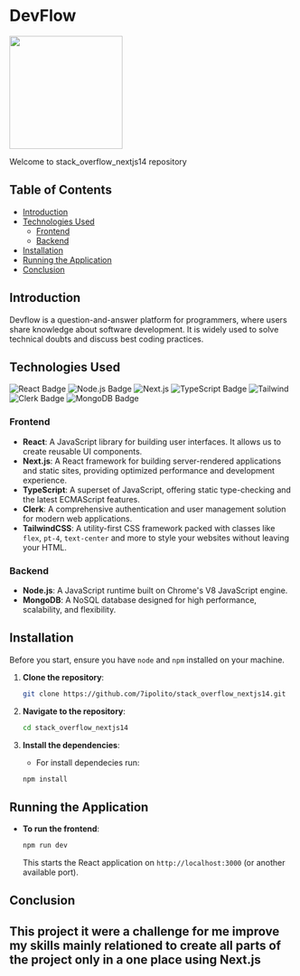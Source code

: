 # DevFlow
<img src="https://github.com/user-attachments/assets/c3b8fe9b-2f66-4c5e-8358-785a606daa1b" width="200px"/>

Welcome to stack_overflow_nextjs14 repository 

## Table of Contents

- [Introduction](#introduction)
- [Technologies Used](#technologies-used)
  - [Frontend](#frontend)
  - [Backend](#backend)
- [Installation](#installation)
- [Running the Application](#running-the-application)
- [Conclusion](#conclusion)
  
## Introduction

Devflow is a question-and-answer platform for programmers, where users share knowledge about software development. It is widely used to solve technical doubts and discuss best coding practices.

## Technologies Used
![React Badge](https://img.shields.io/badge/React-61DAFB?logo=react&logoColor=000&style=for-the-badge)
![Node.js Badge](https://img.shields.io/badge/Node.js-5FA04E?logo=nodedotjs&logoColor=fff&style=for-the-badge)
![Next.js](https://img.shields.io/badge/next.js-000000?style=for-the-badge&logo=nextdotjs&logoColor=white)
![TypeScript Badge](https://img.shields.io/badge/TypeScript-3178C6?logo=typescript&logoColor=fff&style=for-the-badge)
![Tailwind](https://img.shields.io/badge/tailwindcss-%2338B2AC.svg?style=for-the-badge&logo=tailwind-css&logoColor=white)
![Clerk Badge](https://img.shields.io/badge/Clerk-6C47FF?logo=clerk&logoColor=fff&style=for-the-badge)
![MongoDB Badge](https://img.shields.io/badge/MongoDB-47A248?logo=mongodb&logoColor=fff&style=for-the-badge)
### Frontend
- **React**: A JavaScript library for building user interfaces. It allows us to create reusable UI components.
- **Next.js**: A React framework for building server-rendered applications and static sites, providing optimized performance and development experience.
- **TypeScript**: A superset of JavaScript, offering static type-checking and the latest ECMAScript features.
- **Clerk**: A comprehensive authentication and user management solution for modern web applications.
- **TailwindCSS**: A utility-first CSS framework packed with classes like `flex`, `pt-4`, `text-center` and more to style your websites without leaving your HTML.


### Backend
- **Node.js**: A JavaScript runtime built on Chrome's V8 JavaScript engine.
- **MongoDB**: A NoSQL database designed for high performance, scalability, and flexibility.


## Installation


Before you start, ensure you have `node` and `npm` installed on your machine. 

1. **Clone the repository**:
   
   ```bash
   git clone https://github.com/7ipolito/stack_overflow_nextjs14.git
   ```

2. **Navigate to the repository**:

   ```bash
   cd stack_overflow_nextjs14
   ```

3. **Install the dependencies**:

   - For install dependecies run:
   
   ```bash
   npm install
   ```


## Running the Application

- **To run the frontend**:

  ```bash
  npm run dev
  ```

  This starts the React application on `http://localhost:3000` (or another available port).

## Conclusion
This project it were a challenge for me improve my skills mainly relationed to create all parts of the project only in a one place using Next.js
---
